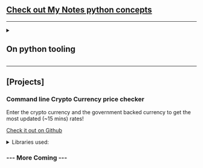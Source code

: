 ## [Check out My Notes python concepts](./python-oop)

---

<details markdown=1>
<summary> 

<h2>On python tooling </h2>

</summary>

1. [pydoc](./python-tooling#pydoc)
2. [Pip](./python-tooling#pip)
3. [Setuptools](./python-tooling#setuptools)
4. [argparse](./python-tooling#argparse)
5. [pyinstaller](./python-tooling#pyinstaller)
6. [Note on python packages](./python-tooling#python-packages)
7. [kivy](./python-tooling#kivy)
8. [Preferred LSP](./python-tooling#preferred-lsp)

</details>

---

## [Projects]

### Command line Crypto Currency price checker

Enter the crypto currency and the government backed currency to get the most updated (~15 mins) rates!

[Check it out on Github](https://github.com/datDhruvJain/Crypto-Price)

<details markdown=1>

<summary>Libraries used:</summary>

- [art] to generate ASCII Art
- [colorama] for cross terminal output coloring
- [requests] to access API from [api.coinbase.com/v2](https://api.coinbase.com/v2/)

</details>


### --- More Coming ---

